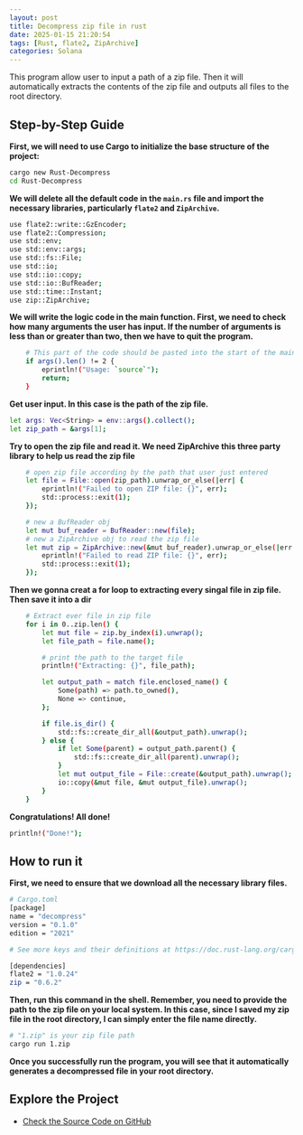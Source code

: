 ```yaml
---
layout: post
title: Decompress zip file in rust
date: 2025-01-15 21:20:54
tags: [Rust, flate2, ZipArchive]
categories: Solana
---
```


This program allow user to input a path of a zip file. Then it will automatically extracts the contents of the zip file and outputs all files to the root directory.

<!-- more -->

## Step-by-Step Guide

**First, we will need to use Cargo to initialize the base structure of the project:**

```bash
cargo new Rust-Decompress
cd Rust-Decompress
```

**We will delete all the default code in the `main.rs` file and import the necessary libraries, particularly `flate2` and `ZipArchive`.**

```bash
use flate2::write::GzEncoder;
use flate2::Compression;
use std::env;
use std::env::args;
use std::fs::File;
use std::io;
use std::io::copy;
use std::io::BufReader;
use std::time::Instant;
use zip::ZipArchive;
```

**We will write the logic code in the main function. First, we need to check how many arguments the user has input. If the number of arguments is less than or greater than two, then we have to quit the program.**

```bash
    # This part of the code should be pasted into the start of the main function
    if args().len() != 2 {
        eprintln!("Usage: `source`");
        return;
    }
```

**Get user input. In this case is the path of the zip file.**

```bash
let args: Vec<String> = env::args().collect();
let zip_path = &args[1];
```

**Try to open the zip file and read it. We need ZipArchive this three party library to help us read the zip file**

```bash
    # open zip file according by the path that user just entered
    let file = File::open(zip_path).unwrap_or_else(|err| {
        eprintln!("Failed to open ZIP file: {}", err);
        std::process::exit(1);
    });

    # new a BufReader obj
    let mut buf_reader = BufReader::new(file);
    # new a ZipArchive obj to read the zip file
    let mut zip = ZipArchive::new(&mut buf_reader).unwrap_or_else(|err| {
        eprintln!("Failed to read ZIP file: {}", err);
        std::process::exit(1);
    });
```

**Then we gonna creat a for loop to extracting every singal file in zip file. Then save it into a dir**

```bash
    # Extract ever file in zip file
    for i in 0..zip.len() {
        let mut file = zip.by_index(i).unwrap();
        let file_path = file.name();

        # print the path to the target file
        println!("Extracting: {}", file_path);

        let output_path = match file.enclosed_name() {
            Some(path) => path.to_owned(),
            None => continue,
        };

        if file.is_dir() {
            std::fs::create_dir_all(&output_path).unwrap();
        } else {
            if let Some(parent) = output_path.parent() {
                std::fs::create_dir_all(parent).unwrap();
            }
            let mut output_file = File::create(&output_path).unwrap();
            io::copy(&mut file, &mut output_file).unwrap();
        }
    }
```

**Congratulations! All done!**

```bash
println!("Done!");
```

## How to run it

**First, we need to ensure that we download all the necessary library files.**

```bash
# Cargo.toml
[package]
name = "decompress"
version = "0.1.0"
edition = "2021"

# See more keys and their definitions at https://doc.rust-lang.org/cargo/reference/manifest.html

[dependencies]
flate2 = "1.0.24"
zip = "0.6.2"
```

**Then, run this command in the shell. Remember, you need to provide the path to the zip file on your local system. In this case, since I saved my zip file in the root directory, I can simply enter the file name directly.**

```bash
# "1.zip" is your zip file path
cargo run 1.zip
```

**Once you successfully run the program, you will see that it automatically generates a decompressed file in your root directory.**

## Explore the Project

- [Check the Source Code on GitHub](https://github.com/JzzzzSkr/Rust-Decompress)

